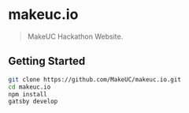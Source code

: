 # makeuc.io

> MakeUC Hackathon Website. 

## Getting Started

```sh
git clone https://github.com/MakeUC/makeuc.io.git
cd makeuc.io
npm install
gatsby develop
```
